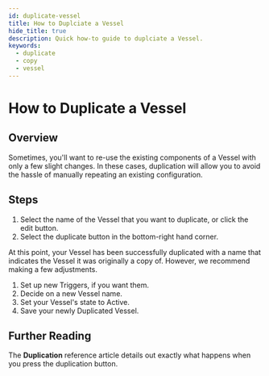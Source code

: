 ```yaml
---
id: duplicate-vessel
title: How to Duplciate a Vessel
hide_title: true
description: Quick how-to guide to duplciate a Vessel.
keywords:
  - duplicate
  - copy
  - vessel
---
```


# How to Duplicate a Vessel

## Overview

Sometimes, you'll want to re-use the existing components of a Vessel with only a few slight changes. In these cases, duplication will allow you to avoid the hassle of manually repeating an existing configuration.

## Steps

1. Select the name of the Vessel that you want to duplicate, or click the edit button.
2. Select the duplicate button in the bottom-right hand corner.

At this point, your Vessel has been successfully duplicated with a name that indicates the Vessel it was originally a copy of. However, we recommend making a few adjustments.

1. Set up new Triggers, if you want them.
2. Decide on a new Vessel name.
3. Set your Vessel's state to Active.
4. Save your newly Duplicated Vessel.

## Further Reading

The **Duplication** reference article details out exactly what happens when you press the duplication button.
